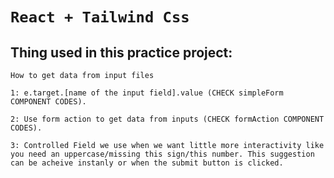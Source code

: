 # `React + Tailwind Css`

## Thing used in this practice project:

`How to get data from input files`

```
1: e.target.[name of the input field].value (CHECK simpleForm COMPONENT CODES).

2: Use form action to get data from inputs (CHECK formAction COMPONENT CODES).

3: Controlled Field we use when we want little more interactivity like you need an uppercase/missing this sign/this number. This suggestion can be acheive instanly or when the submit button is clicked.

````
